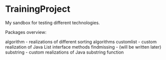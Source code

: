 TrainingProject
===============

My sandbox for testing different technologies.

Packages overview:

algorithm - realizations of different sorting algorithms
customlist - custom realization of Java List interface methods
findmissing - (will be written later)
substring - custom realizations of Java substring function
